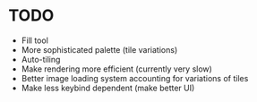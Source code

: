 # TODO

- Fill tool
- More sophisticated palette (tile variations)
- Auto-tiling
- Make rendering more efficient (currently very slow)
- Better image loading system accounting for variations of tiles
- Make less keybind dependent (make better UI)
